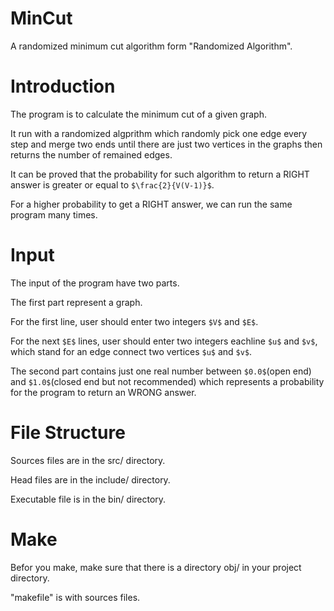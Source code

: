# MinCut
A randomized minimum cut algorithm form "Randomized Algorithm".

# Introduction

The program is to calculate the minimum cut of a given graph.

It run with a randomized algprithm which randomly pick one edge every step and merge two ends until there are just two vertices in the graphs then returns the number of remained edges.

It can be proved that the probability for such algorithm to return a RIGHT answer is greater or equal to `$\frac{2}{V(V-1)}$`.

For a higher probability to get a RIGHT answer, we can run the same program many times.

# Input

The input of the program have two parts.

The first part represent a graph.

For the first line, user should enter two integers `$V$` and `$E$`.

For the next `$E$` lines, user should enter two integers eachline `$u$` and `$v$`, which stand for an edge connect two vertices `$u$` and `$v$`.

The second part contains just one real number between `$0.0$`(open end) and `$1.0$`(closed end but not recommended) which represents a probability for the program to return an WRONG answer.

# File Structure

Sources files are in the src/ directory.

Head files are in the include/ directory.

Executable file is in the bin/ directory.

# Make

Befor you make, make sure that there is a directory obj/ in your project directory.

"makefile" is with sources files.
